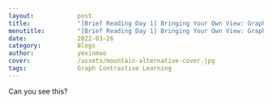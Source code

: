 ```yaml
---
layout:            post
title:             "[Brief Reading Day 1] Bringing Your Own View: Graph Contrastive Learning without Prefabricated Data Augmentations"
menutitle:         "[Brief Reading Day 1] Bringing Your Own View: Graph Contrastive Learning without Prefabricated Data Augmentations"
date:              2022-03-26
category:          Blogs
author:            yexinmao
cover:             /assets/mountain-alternative-cover.jpg
tags:              Graph Contrastive Learning
---
```


Can you see this?

